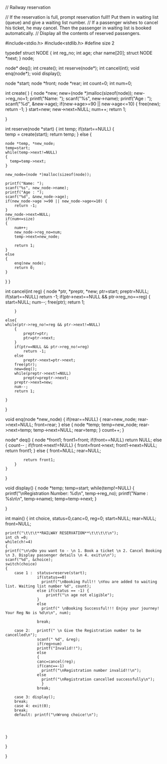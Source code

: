 
// Railway reservation 

// If the reservation is full, prompt reservation full!! Put them in waiting list (queue) and give a waiting list number.
// If a passenger wishes to cancel his ticket, he may cancel. Then the passenger in waiting list is booked automatically.
// Display all the contents of reserved passengers.


#include<stdio.h>
#include<stdlib.h>
#define size 2


typedef struct NODE
{
	int reg_no;
	int age;
	char name[20];
	struct NODE *next;
} node;

node* deq();
int create();
int reserve(node*);
int cancel(int);
void enq(node*);
void display();


node *start;
node *front;
node *rear;
int count=0;
int num=0;

int create( )
{
	node *new;
	new=(node *)malloc(sizeof(node));
	new->reg_no=1;
	printf("Name: ");
	scanf("%s", new->name);
	printf("Age : ");
	scanf("%d", &new->age);
    if(new->age>=90 || new->age<=10) {
        free(new);
        return -1;
    }
	start=new;
	new->next=NULL;
	num++;
    return 1;
	
}

int reserve(node *start)
{
	int temp;
	if(start==NULL)
	{   
   		temp = create(start);
		 return temp;
	}
	else 
	{
	
	node *temp, *new_node;
	temp=start;
	while(temp->next!=NULL)
	{ 
	  temp=temp->next;
	}
	
	new_node=(node *)malloc(sizeof(node));
	
	printf("Name: ");
	scanf("%s", new_node->name);
	printf("Age : ");
	scanf("%d", &new_node->age);
    if(new_node->age >=90 || new_node->age<=10) {
        return -1;
    }
	new_node->next=NULL;
	if(num<=size)
	{
		num++;
		new_node->reg_no=num;
		temp->next=new_node;
		
		return 1;
	}
	else
	{
		enq(new_node);
		return 0;
	}
}
}


int cancel(int reg)
{
	node *ptr, *preptr, *new;
	ptr=start;
	preptr=NULL;
	if(start==NULL)
	return -1;
	if(ptr->next==NULL && ptr->reg_no==reg)
		{
		start=NULL;
		num--;
		free(ptr);
		return 1;
		
		}
		
	else{	
	while(ptr->reg_no!=reg && ptr->next!=NULL)
		{
			preptr=ptr;
			ptr=ptr->next;
		}
		if(ptr==NULL && ptr->reg_no!=reg)
			return -1;
		else
			preptr->next=ptr->next;
		free(ptr);
		new=deq();
		while(preptr->next!=NULL)
			preptr=preptr->next;
		preptr->next=new;
		num--;
		return 1;
	
	}
}

void enq(node *new_node)
{
	if(rear==NULL)
	{
		rear=new_node;
		rear->next=NULL;
		front=rear;
	}
	else
	{
		node *temp;
		temp=new_node;
		rear->next=temp;
		temp->next=NULL;
		rear=temp;
	}
	count++;
}

node* deq()
{
	node *front1;
	front1=front;
	if(front==NULL)
		return NULL;
	else
	{
	    count-- ;
		if(front->next!=NULL)
		{
			front=front->next;
			front1->next=NULL;
			return front1;
		}
		else
		{
			front=NULL;
			rear=NULL;
			
			return front1;
		}
	}	
}


void display()
{
	node *temp;
	temp=start;
	while(temp!=NULL)
	{
		printf("\nRegistration Number: %d\n", temp->reg_no);
		printf("Name : %s\n\n", temp->name);
		temp=temp->next;
    }
    
}

int main()
{
	int choice, status=0,canc=0, reg=0;
	start=NULL;
	rear=NULL;
	front=NULL;
	
	
	
	printf("\t\t\t**RAILWAY RESERVATION**\t\t\t\t\n");
	int ch =0;
	while(ch!=4)
	{
	printf("\n\nDo you want to - \n 1. Book a ticket \n 2. Cancel Booking \n 3. Display passenger details \n 4. exit\n\n");
	scanf("%d", &choice); 
	switch(choice)
	{	
		case 1 :  status=reserve(start);
	              if(status==0)
	                printf("\nBooking Full!! \nYou are added to waiting list. Waiting list number %d", count);
	              else if(status == -1) {
                      printf("\n age not eligible");
                  }
                  else
	                printf(" \nBooking Successful!!! Enjoy your journey! Your Reg No is %d\n\n", num);
	                
	              break;
	        
	    case 2:   printf(" \n Give the Registration number to be cancelled\n");
	              scanf(" %d", &reg);
	              if(reg>num)
	              printf("Invalid!!");
	              else
	              {
	              canc=cancel(reg);
	              if(canc==-1)
	              	printf("\nRegistration number invalid!!\n");
	              else
	              	printf("\nRegistration cancelled successfully\n");
	              	}
	              break;
	              
	    case 3: display();
	    break;
	    case 4: exit(0);   
	    break;
	    default: printf("\nWrong choice!\n");       
	              
	                 
		          
	
	}
	
}

}

